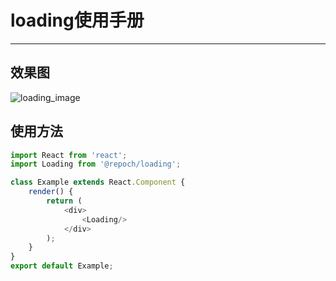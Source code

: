 # loading使用手册

------
## 效果图

![loading_image](http://i1.piimg.com/1949/608683b31987a4ca.png)

## 使用方法

```js
import React from 'react';
import Loading from '@repoch/loading';

class Example extends React.Component {
    render() {
        return (
            <div>
                <Loading/>
            </div>
        );
    }
}
export default Example;
```

